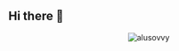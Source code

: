 ## Hi there 👋

<p align="center"> 
  <img src="https://komarev.com/ghpvc/?username=alusovvy&label=Profile%20views&color=ce9927&style=flat" alt="alusovvy" /> 
</p>

